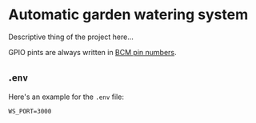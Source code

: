# Automatic garden watering system
Descriptive thing of the project here...

GPIO pints are always written in [BCM pin numbers](https://www.raspberrypi.org/documentation/usage/gpio/images/GPIO-Pinout-Diagram-2.png).

## .`env`
Here's an example for the `.env` file:
```
WS_PORT=3000
```
